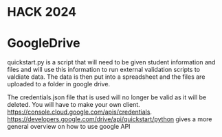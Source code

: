 # HACK 2024
# GoogleDrive

quickstart.py is a script that will need to be given student information and files and will use this information to run external validation scripts to valdiate data. The data is then put into a spreadsheet and the files are uploaded to a folder in google drive.

The credentials.json file that is used will no longer be valid as it will be deleted. You will have to make your own client. https://console.cloud.google.com/apis/credentials. 
https://developers.google.com/drive/api/quickstart/python gives a more general overview on how to use google API